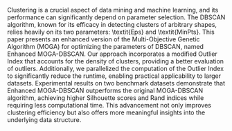 Clustering is a crucial aspect of data mining and machine learning, and its performance can significantly depend on parameter selection. The DBSCAN algorithm, known for its efficacy in detecting clusters of arbitrary shapes, relies heavily on its two parameters: \textit{Eps} and \textit{MinPts}. This paper presents an enhanced version of the Multi-Objective Genetic Algorithm (MOGA) for optimizing the parameters of DBSCAN, named Enhanced MOGA-DBSCAN. Our approach incorporates a modified Outlier Index that accounts for the density of clusters, providing a better evaluation of outliers. Additionally, we parallelized the computation of the Outlier Index to significantly reduce the runtime, enabling practical applicability to larger datasets. Experimental results on two benchmark datasets demonstrate that Enhanced MOGA-DBSCAN outperforms the original MOGA-DBSCAN algorithm, achieving higher Silhouette scores and Rand indices while requiring less computational time. This advancement not only improves clustering efficiency but also offers more meaningful insights into the underlying data structure.
